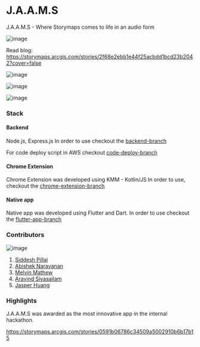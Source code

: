 # J.A.A.M.S
J.A.A.M.S - Where Storymaps comes to life in an audio form

![image](https://user-images.githubusercontent.com/4101783/125236356-a836c480-e298-11eb-8600-6b978127c4d4.png)


Read blog: https://storymaps.arcgis.com/stories/2f68e2ebb1e44f25acbdd1bcd23b2042?cover=false


![image](https://user-images.githubusercontent.com/4101783/125236245-7d4c7080-e298-11eb-9c9d-c13802ee9226.png)

![image](https://user-images.githubusercontent.com/4101783/125236288-8d645000-e298-11eb-8ec7-e51184e3fbaf.png)

![image](https://user-images.githubusercontent.com/4101783/125236333-9ce39900-e298-11eb-93d2-786f14a31d35.png)

### Stack

#### Backend
Node.js, Express.js
In order to use checkout the [backend-branch](https://github.com/siddeshpillai/jaams/tree/backend)

For code deploy script in AWS checkout [code-deploy-branch](https://github.com/siddeshpillai/jaams/tree/code-deploy)

#### Chrome Extension
Chrome Extension was developed using KMM - Kotlin/JS
In order to use, checkout the [chrome-extension-branch](https://github.com/siddeshpillai/jaams/tree/chrome-extension)

#### Native app
Native app was developed using Flutter and Dart. 
In order to use checkout the [flutter-app-branch](https://github.com/siddeshpillai/jaams/tree/flutter-app)

### Contributors
![image](https://user-images.githubusercontent.com/4101783/125236414-c4d2fc80-e298-11eb-9201-1509e2f858d0.png)

1. [Siddesh Pillai](https://github.com/siddeshpillai)
2. [Abishek Narayanan](https://github.com/Abishek1997)
3. [Melvin Mathew](https://github.com/melvinmat)
4. [Aravind Sivasailam](https://github.com/aravindesri)
5. [Jasper Huang](https://github.com/jazspartacus)

### Highlights

J.A.A.M.S was awarded as the most innovative app in the internal hackathon. 

https://storymaps.arcgis.com/stories/0591b06786c34509a5002910b6b17b15
